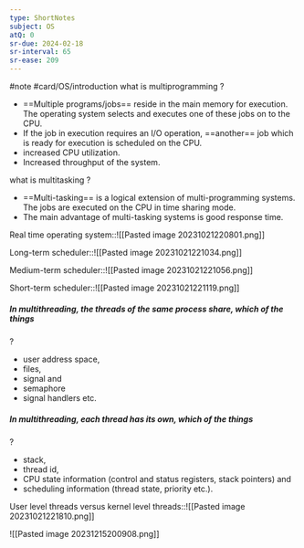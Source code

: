 ```yaml
---
type: ShortNotes
subject: OS
atQ: 0
sr-due: 2024-02-18
sr-interval: 65
sr-ease: 209
---
```

#note
#card/OS/introduction
what is multiprogramming
?
- ==Multiple programs/jobs== reside in the main memory for execution. The operating system selects and executes one of these jobs on to the CPU.
- If the job in execution requires an I/O operation, ==another== job which is ready for execution is scheduled on the CPU.
- increased CPU utilization.
- Increased throughput of the system. <!--SR:!2024-01-25,65,310-->


what is multitasking
?
- ==Multi-tasking== is a logical extension of multi-programming systems. The jobs are executed on the CPU in time sharing mode.
- The main advantage of multi-tasking systems is good response time. <!--SR:!2023-11-29,6,250-->


Real time operating system::![[Pasted image 20231021220801.png]] <!--SR:!2023-12-12,31,270-->


Long-term scheduler::![[Pasted image 20231021221034.png]] <!--SR:!2024-01-23,63,310-->


Medium-term scheduler::![[Pasted image 20231021221056.png]] <!--SR:!2023-12-06,25,270-->


Short-term scheduler::![[Pasted image 20231021221119.png]] <!--SR:!2024-01-18,58,310-->


##### In multithreading, the threads of the same process share, which of the things
?
- user address space,
- files,
- signal and
- semaphore
- signal handlers etc. <!--SR:!2023-11-24,3,230-->


##### In multithreading, each thread has its own, which of the things
?
- stack,
- thread id,
- CPU state information (control and status registers, stack pointers) and
- scheduling information (thread state, priority etc.). <!--SR:!2023-11-27,6,250-->


User level threads versus kernel level threads::![[Pasted image 20231021221810.png]] <!--SR:!2024-01-17,55,310-->

![[Pasted image 20231215200908.png]]